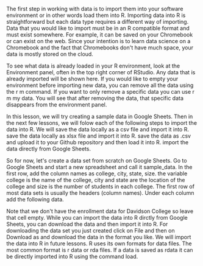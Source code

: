 The first step in working with data is to import them into your software environment or in other words load them into R. Importing data into R is straightforward but each data type requires a different way of importing. Data that you would like to import must be in an R compatible format and must exist somewhere. For example, it can be saved on your Chromebook or can exist on the web. Since your intention is to learn data science on a Chromebook and the fact that Chromebooks don't have much space, your data is mostly stored on the cloud. 

To see what data is already loaded in your R environment, look at the Environment panel, often in the top right corner of RStudio. Any data that is already imported will be shown here. If you would like to empty your environment before importing new data, you can remove all the data using the r m command. If you want to only remove a specific data you can use r m my data. You will see that after removing the data, that specific data disappears from the environment panel.

In this lesson, we will try creating a sample data in Google Sheets. Then in the next few lessons, we will folow each of the following steps to import the data into R. We will save the data locally as a csv file and import it into R. save the data locally as xlsx file and import it into R. save the data as .csv and upload it to your Github repository and then load it into R. import the data directly from Google Sheets.

So for now, let's create a data set from scratch on Google Sheets. Go to Google Sheets and start a new spreadsheet and call it sample_data. In the first row, add the column names as college, city, state, size. the variable college is the name of the college, city and state are the location of the college and size is the number of students in each college. The first row of most data sets is usually the headers (column names). Under each column add the following data.

Note that we don't have the enrollment data for Davidson College so leave that cell empty. While you can import the data into R dirctly from Google Sheets, you can download the data and then import it into R. For downloading the data set you just created click on File and then on Download as and download the data in the format you like. We will import the data into R in future lessons. R uses its own formats for data files. The most common format is r data or rda files. If a data is saved as rdata it can be directly imported into R using the command load.